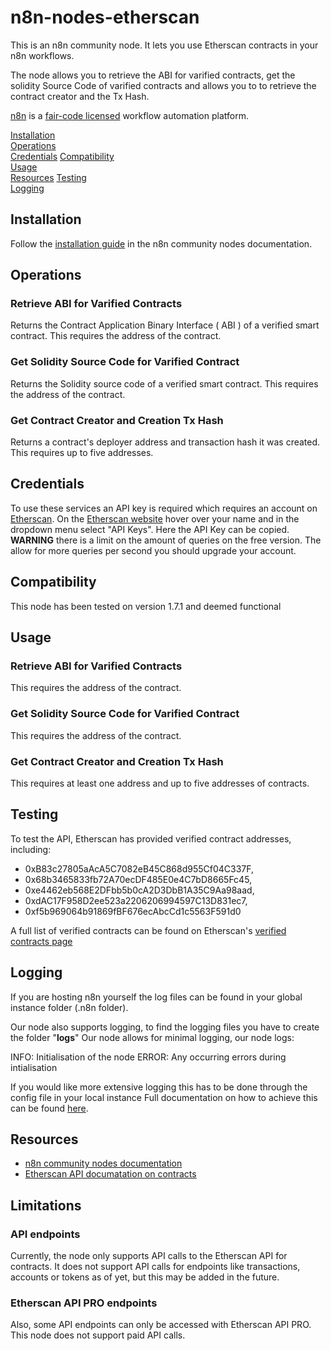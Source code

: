 # n8n-nodes-etherscan

This is an n8n community node. It lets you use Etherscan contracts in your n8n workflows.

The node allows you to retrieve the ABI for varified contracts, get the solidity Source Code of varified contracts and allows you to to retrieve the contract creator and the Tx Hash.

[n8n](https://n8n.io/) is a [fair-code licensed](https://docs.n8n.io/reference/license/) workflow automation platform.

[Installation](#installation)  
[Operations](#operations)  
[Credentials](#credentials) 
[Compatibility](#compatibility)  
[Usage](#usage)  
[Resources](#resources)
[Testing](#testing)  
[Logging](#logging)

## Installation

Follow the [installation guide](https://docs.n8n.io/integrations/community-nodes/installation/) in the n8n community nodes documentation.

## Operations

### Retrieve ABI for Varified Contracts 
Returns the Contract Application Binary Interface ( ABI ) of a verified smart contract. 
This requires the address of the contract.

### Get Solidity Source Code for Varified Contract 
Returns the Solidity source code of a verified smart contract.
This requires the address of the contract.

### Get Contract Creator and Creation Tx Hash 
Returns a contract's deployer address and transaction hash it was created.
This requires up to five addresses.

## Credentials

To use these services an API key is required which requires an account on [Etherscan](etherscan.io).
On the [Etherscan website](etherscan.io) hover over your name and in the dropdown menu select "API Keys".
Here the API Key can be copied. __WARNING__ there is a limit on the amount of queries on the free version.
The allow for more queries per second you should upgrade your account.


## Compatibility

This node has been tested on version 1.7.1 and deemed functional

## Usage

### Retrieve ABI for Varified Contracts 
This requires the address of the contract.

### Get Solidity Source Code for Varified Contract 
This requires the address of the contract.

### Get Contract Creator and Creation Tx Hash
This requires at least one address and up to five addresses of contracts.

## Testing
To test the API, Etherscan has provided verified contract addresses, including:

* 0xB83c27805aAcA5C7082eB45C868d955Cf04C337F,
* 0x68b3465833fb72A70ecDF485E0e4C7bD8665Fc45,
* 0xe4462eb568E2DFbb5b0cA2D3DbB1A35C9Aa98aad,
* 0xdAC17F958D2ee523a2206206994597C13D831ec7,
* 0xf5b969064b91869fBF676ecAbcCd1c5563F591d0

A full list of verified contracts can be found on Etherscan's [verified contracts page](https://etherscan.io/contractsVerified)

## Logging
If you are hosting n8n yourself the log files can be found in your global instance folder (.n8n folder).

Our node also supports logging, to find the logging files you have to create the folder "**logs**"
Our node allows for minimal logging, our node logs:

INFO: Initialisation of the node
ERROR: Any occurring errors during intialisation

If you would like more extensive logging this has to be done through the config file in your local instance
Full documentation on how to achieve this can be found [here](https://docs.n8n.io/hosting/logging-monitoring/logging/#setup).

## Resources

* [n8n community nodes documentation](https://docs.n8n.io/integrations/community-nodes/)
* [Etherscan API documatation on contracts](https://docs.etherscan.io/api-endpoints/contracts)

## Limitations

### API endpoints
Currently, the node only supports API calls to the Etherscan API for contracts.
It does not support API calls for endpoints like transactions, accounts or tokens as of yet, but this may be added in the future.

### Etherscan API PRO endpoints
Also, some API endpoints can only be accessed with Etherscan API PRO. This node does not support paid API calls.
